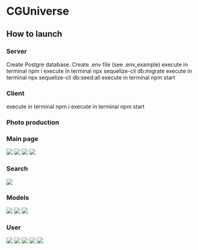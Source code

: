 # CGUniverse

## How to launch

### Server
Create Postgre database.
Create .env file (see .env_example)
execute in terminal npm i
execute in terminal npx sequelize-cli db:migrate
execute in terminal npx sequelize-cli db:seed:all
execute in terminal npm start

### Client
execute in terminal npm i
execute in terminal npm start


### Photo production

### Main page
<img src='./IMG/Снимок экрана 2022-11-16 в 13.16.26.png'>
<img src='./IMG/Снимок экрана 2022-11-16 в 13.16.45.png'>
<img src='./IMG/Снимок экрана 2022-11-16 в 13.16.52.png'>
<img src='./IMG/Снимок экрана 2022-11-16 в 13.17.15.png'>

### Search
<img src='./IMG/Снимок экрана 2022-11-16 в 13.18.13.png'>

### Models
<img src='./IMG/Снимок экрана 2022-11-16 в 13.18.52.png'>
<img src='./IMG/Снимок экрана 2022-11-16 в 13.32.17.png'>
<img src='./IMG/Снимок экрана 2022-11-16 в 13.32.28.png'>

### User
<img src='./IMG/Снимок экрана 2022-11-16 в 13.20.05.png'>
<img src='./IMG/Снимок экрана 2022-11-16 в 13.30.42.png'>
<img src='./IMG/Снимок экрана 2022-11-16 в 13.30.47.png'>
<img src='./IMG/Снимок экрана 2022-11-16 в 13.31.03.png'>
<img src='./IMG/Снимок экрана 2022-11-16 в 13.32.00.png'>